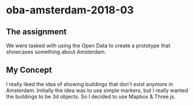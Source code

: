 # oba-amsterdam-2018-03

## The assignment

We were tasked with using the Open Data to create a prototype that showcases something about Amsterdam.

## My Concept

I really liked the idea of showing buildings that don't exist anymore in Amsterdam. Initially the idea was to use simple markers, but I really wanted the buildings to be 3d objects. So I decided to use Mapbox & Three.js.

